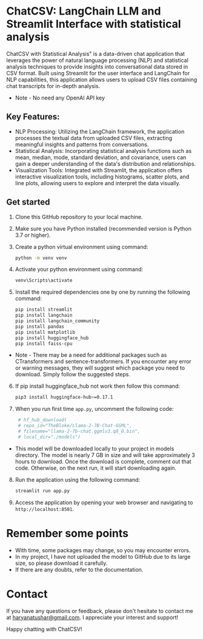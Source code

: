 # ChatCSV: LangChain LLM and Streamlit Interface with statistical analysis

ChatCSV with Statistical Analysis" is a data-driven chat application that leverages the power of natural language processing (NLP) and statistical analysis techniques to provide insights into conversational data stored in CSV format. Built using Streamlit for the user interface and LangChain for NLP capabilities, this application allows users to upload CSV files containing chat transcripts for in-depth analysis.

- Note - No need any OpenAI API key

## Key Features:

- NLP Processing: Utilizing the LangChain framework, the application processes the textual data from uploaded CSV files, extracting meaningful insights and patterns from conversations.
- Statistical Analysis: Incorporating statistical analysis functions such as mean, median, mode, standard deviation, and covariance, users can gain a deeper understanding of the data's distribution and relationships.
- Visualization Tools: Integrated with Streamlit, the application offers interactive visualization tools, including histograms, scatter plots, and line plots, allowing users to explore and interpret the data visually.

## Get started

1. Clone this GitHub repository to your local machine.
2. Make sure you have Python installed (recommended version is Python 3.7 or higher).
3. Create a python virtual environment using command:
   ```bash
   python -m venv venv
   ```
4. Activate your python environment using command:

   ```bash
   venv\Scripts\activate
   ```

5. Install the required dependencies one by one by running the following command:

   ```bash
   pip install streamlit
   pip install langchain
   pip install langchain_community
   pip install pandas
   pip install matplotlib
   pip install huggingface_hub
   pip install faiss-cpu
   ```

- Note - There may be a need for additional packages such as CTransformers and sentence-transformers. If you encounter any error or warning messages, they will suggest which package you need to download. Simply follow the suggested steps.

6. If pip install huggingface_hub not work then follow this command:
   ```bash
   pip3 install huggingface-hub>=0.17.1
   ```
7. When you run first time `app.py`, uncomment the following code:
   ```bash
    # hf_hub_download(
    # repo_id="TheBloke/Llama-2-7B-Chat-GGML",
    # filename="llama-2-7b-chat.ggmlv3.q8_0.bin",
    # local_dir="./models")
   ```

- This model will be downloaded locally to your project in models directory. The model is nearly 7 GB in size and will take approximately 3 hours to download. Once the download is complete, comment out that code. Otherwise, on the next run, it will start downloading again.

8. Run the application using the following command:

   ```bash
   streamlit run app.py
   ```

9. Access the application by opening your web browser and navigating to `http://localhost:8501`.

# Remember some points

- With time, some packages may change, so you may encounter errors.
- In my project, I have not uploaded the model to GitHub due to its large size, so please download it carefully.
- If there are any doubts, refer to the documentation.

# Contact

If you have any questions or feedback, please don't hesitate to contact me at [haryanatushar@gmail.com](mailto:haryanatushar@gmail.com). I appreciate your interest and support!

Happy chatting with ChatCSV!
